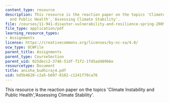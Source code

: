 ```yaml
---
content_type: resource
description: This resource is the reaction paper on the topics 'Climate Instability
  and Public Health','Assessing Climate Stability'.
file: /courses/11-941-disaster-vulnerability-and-resilience-spring-2005/bd5b4620c2a5b6978162c1241f70ca76_anisha_budhiraj4.pdf
file_type: application/pdf
learning_resource_types:
- Assignments
license: https://creativecommons.org/licenses/by-nc-sa/4.0/
ocw_type: OCWFile
parent_title: Assignments
parent_type: CourseSection
parent_uid: 025decc2-3746-51df-f1f2-1fd5ad489b6e
resourcetype: Document
title: anisha_budhiraj4.pdf
uid: bd5b4620-c2a5-b697-8162-c1241f70ca76
---
```

This resource is the reaction paper on the topics 'Climate Instability and Public Health','Assessing Climate Stability'.